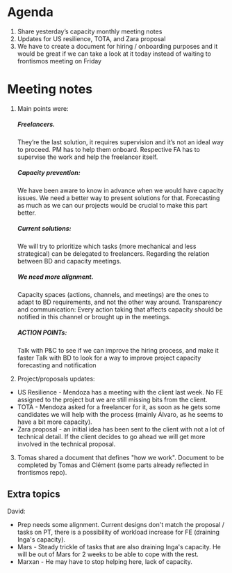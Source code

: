 # Agenda

1. Share yesterday’s capacity monthly meeting notes
2. Updates for US resilience, TOTA, and Zara proposal
3. We have to create a document for hiring / onboarding purposes and it would be great if we can take a look at it today instead of waiting to frontismos meeting on Friday

# Meeting notes

1. Main points were:

    ##### Freelancers.
      They’re the last solution, it requires supervision and it’s not an ideal way to proceed.
      PM has to help them onboard.
      Respective FA has to supervise the work and help the freelancer itself.

    ##### Capacity prevention:
      We have been aware to know in advance when we would have capacity issues.
      We need a better way to present solutions for that.
      Forecasting as much as we can our projects would be crucial to make this part better.

    ##### Current solutions:
      We will try to prioritize which tasks (more mechanical and less strategical) can be delegated to freelancers.
      Regarding the relation between BD and capacity meetings.

    ##### We need more alignment.
      Capacity spaces (actions, channels, and meetings) are the ones to adapt to BD requirements, and not the other way around.
      Transparency and communication:
      Every action taking that affects capacity should be notified in this channel or brought up in the meetings.

    ##### ACTION POINTs:
      Talk with P&C to see if we can improve the hiring process, and make it faster
      Talk with BD to look for a way to improve project capacity forecasting and notification

2. Project/proposals updates:
- US Resilience - Mendoza has a meeting with the client last week. No FE assigned to the project but we are still missing bits from the client.
- TOTA - Mendoza asked for a freelancer for it, as soon as he gets some candidates we will help with the process (mainly Álvaro, as he seems to have a bit more capacity).
- Zara proposal - an initial idea has been sent to the client with not a lot of technical detail. If the client decides to go ahead we will get more involved in the technical proposal.

3. Tomas shared a document that defines "how we work". Document to be completed by Tomas and Clément (some parts already reflected in frontismos repo).


## Extra topics

David:
  - Prep needs some alignment. Current designs don't match the proposal / tasks on PT, there is a possibility of workload increase for FE (draining Inga's capacity).
  - Mars - Steady trickle of tasks that are also draining Inga's capacity. He will be out of Mars for 2 weeks to be able to cope with the rest.
  - Marxan - He may have to stop helping here, lack of capacity.
